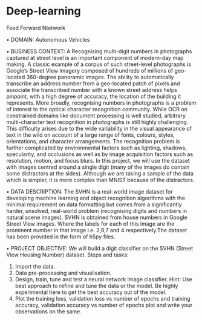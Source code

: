 # Deep-learning
Feed Forward Ntetwork

• DOMAIN: Autonomous Vehicles

• BUSINESS CONTEXT: A Recognising multi-digit numbers in photographs captured at street level is an important component of modern-day map making. A classic example of a corpus of such street-level photographs is Google’s Street View imagery composed of hundreds of millions of geo-located 360-degree panoramic images.
The ability to automatically transcribe an address number from a geo-located patch of pixels and associate the transcribed number with a known street address helps pinpoint, with a high degree of accuracy, the location of the building it represents. More broadly, recognising numbers in photographs is a problem of interest to the optical character recognition community.
While OCR on constrained domains like document processing is well studied, arbitrary multi-character text recognition in photographs is still highly challenging. This difficulty arises due to the wide variability in the visual appearance of text in the wild on account of a large range of fonts, colours, styles, orientations, and character arrangements.
The recognition problem is further complicated by environmental factors such as lighting, shadows, specularity, and occlusions as well as by image acquisition factors such as resolution, motion, and focus blurs. In this project, we will use the dataset with images centred around a single digit (many of the images do contain some distractors at the sides). Although we are taking a sample of the data which is simpler, it is more complex than MNIST because of the distractors.


• DATA DESCRIPTION: The SVHN is a real-world image dataset for developing machine learning and object recognition algorithms with the minimal requirement on data formatting but comes from a significantly harder, unsolved, real-world problem (recognising digits and numbers in natural scene images). SVHN is obtained from house numbers in Google Street View images.
Where the labels for each of this image are the prominent number in that image i.e. 2,6,7 and 4 respectively.The dataset has been provided in the form of h5py files.

• PROJECT OBJECTIVE: We will build a digit classifier on the SVHN (Street View Housing Number) dataset. Steps and tasks:
1. Import the data.
2. Data pre-processing and visualisation.
3. Design, train, tune and test a neural network image classifier.
Hint: Use best approach to refine and tune the data or the model. Be highly experimental here to get the best accuracy out of the model.
4. Plot the training loss, validation loss vs number of epochs and training accuracy, validation accuracy vs number of epochs plot and write your
observations on the same.
